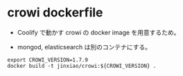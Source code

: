 # crowi dockerfile

- Coolify で動かす crowi の docker image を用意するため。

- mongod, elasticsearch は別のコンテナにする。

```
export CROWI_VERSION=1.7.9
docker build -t jinxiao/crowi:${CROWI_VERSION} .
```
